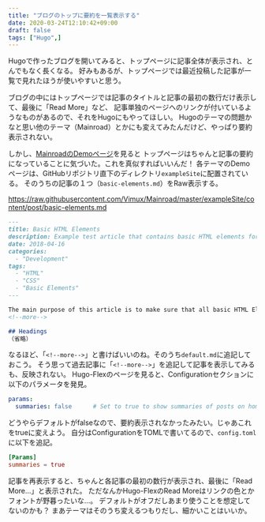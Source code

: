 ```yaml
---
title: "ブログのトップに要約を一覧表示する"
date: 2020-03-24T12:10:42+09:00
draft: false
tags: ["Hugo",]
---
```


Hugoで作ったブログを開いてみると、トップページに記事全体が表示され、とんでもなく長くなる。
好みもあるが、トップページでは最近投稿した記事が一覧で見れたほうが使いやすいと思う。
<!--more-->
ブログの中にはトップページでは記事のタイトルと記事の最初の数行だけ表示して、最後に「Read More」など、
記事単独のページヘのリンクが付いているようなものがあるので、それをHugoにもやってほしい。
Hugoのテーマの問題かなと思い他のテーマ（Mainroad）とかにも変えてみたんだけど、やっぱり要約表示されない。

しかし、[MainroadのDemoページ](https://themes.gohugo.io/theme/mainroad/)を見ると
トップページはちゃんと記事の要約になっていることに気づいた。これを真似すればいいんだ！
各テーマのDemoページは、GitHubリポジトリ直下のディレクトリ`exampleSite`に配置されている。
そのうちの記事の１つ（`basic-elements.md`）をRaw表示する。

https://raw.githubusercontent.com/Vimux/Mainroad/master/exampleSite/content/post/basic-elements.md

```markdown
---
title: Basic HTML Elements
description: Example test article that contains basic HTML elements for text formatting on the Web.
date: 2018-04-16
categories:
  - "Development"
tags:
  - "HTML"
  - "CSS"
  - "Basic Elements"
---

The main purpose of this article is to make sure that all basic HTML Elements are decorated with CSS so as to not miss any possible elements when creating new themes for Hugo.
<!--more-->

## Headings
（省略）
```

なるほど、「`<!--more-->`」と書けばいいのね。そのうち`default.md`に追記しておこう。
そう思って過去記事に「`<!--more-->`」を追記して記事を表示してみるも、反映されない。
Hugo-Flexのページを見ると、Configurationセクションに以下のパラメータを発見。

```yaml
params:
  summaries: false      # Set to true to show summaries of posts on homepage
```

どうやらデフォルトがfalseなので、要約表示されなかったみたい。じゃあこれをtrueに変えよう。
自分はConfigurationをTOMLで書いてるので、`config.toml`に以下を追記。

```toml
[Params]
summaries = true
```

記事を再表示すると、ちゃんと各記事の最初の数行が表示され、最後に「Read More...」と表示された。
ただなんかHugo-FlexのRead Moreはリンクの色とかフォントが野暮ったいな…。
デフォルトがオフだしあまり使うことを想定してないのかも？
まあテーマはそのうち変えるつもりだし、細かいことはいいか。

